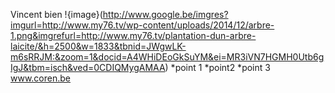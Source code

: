 Vincent
bien
!{image}(http://www.google.be/imgres?imgurl=http://www.my76.tv/wp-content/uploads/2014/12/arbre-1.png&imgrefurl=http://www.my76.tv/plantation-dun-arbre-laicite/&h=2500&w=1833&tbnid=JWgwLK-m6sRRJM:&zoom=1&docid=A4WHiDEoGkSuYM&ei=MR3iVN7HGMH0Utb6gIgJ&tbm=isch&ved=0CDIQMygAMAA)
*point 1
*point2
*point 3
www.coren.be
